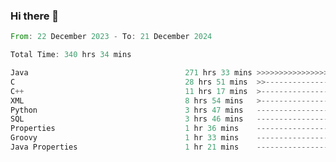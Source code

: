 ### Hi there 👋

<!--
**luoxuanzao/luoxuanzao** is a ✨ _special_ ✨ repository because its `README.md` (this file) appears on your GitHub profile.

Here are some ideas to get you started:

- 🔭 I’m currently working on ...
- 🌱 I’m currently learning ...
- 👯 I’m looking to collaborate on ...
- 🤔 I’m looking for help with ...
- 💬 Ask me about ...
- 📫 How to reach me: ...
- 😄 Pronouns: ...
- ⚡ Fun fact: ...
-->

<!--START_SECTION:waka-->

```rust
From: 22 December 2023 - To: 21 December 2024

Total Time: 340 hrs 34 mins

Java                                   271 hrs 33 mins >>>>>>>>>>>>>>>>>>>>-----   79.71 %
C                                      28 hrs 51 mins  >>-----------------------   08.47 %
C++                                    11 hrs 17 mins  >------------------------   03.31 %
XML                                    8 hrs 54 mins   >------------------------   02.61 %
Python                                 3 hrs 47 mins   -------------------------   01.11 %
SQL                                    3 hrs 46 mins   -------------------------   01.11 %
Properties                             1 hr 36 mins    -------------------------   00.47 %
Groovy                                 1 hr 33 mins    -------------------------   00.46 %
Java Properties                        1 hr 21 mins    -------------------------   00.40 %
```

<!--END_SECTION:waka-->